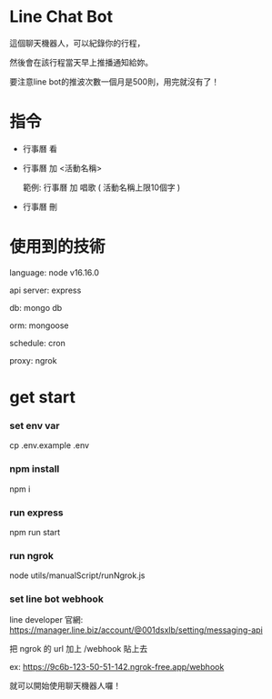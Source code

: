 # Line Chat Bot

這個聊天機器人，可以紀錄你的行程，

然後會在該行程當天早上推播通知給妳。

要注意line bot的推波次數一個月是500則，用完就沒有了！

# 指令

- 行事曆 看

- 行事曆 加 <活動名稱>

  範例: 行事曆 加 唱歌 
  ( 活動名稱上限10個字 )

- 行事曆 刪

# 使用到的技術

language: node v16.16.0

api server: express

db: mongo db

orm: mongoose

schedule: cron

proxy: ngrok

# get start

### set env var

cp .env.example .env

### npm install

npm i

### run express

npm run start

### run ngrok

node utils/manualScript/runNgrok.js

### set line bot webhook

line developer 官網: https://manager.line.biz/account/@001dsxlb/setting/messaging-api

把 ngrok 的 url 加上 /webhook 貼上去

ex: https://9c6b-123-50-51-142.ngrok-free.app/webhook

就可以開始使用聊天機器人囉！

